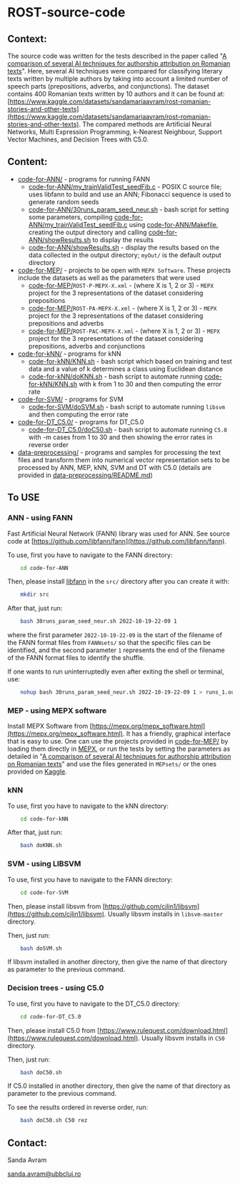 # ROST-source-code
## Context:

The source code was written for the tests described in the paper called "[A comparison of several AI techniques for authorship attribution on Romanian texts](https://www.researchgate.net/publication/365299177_A_comparison_of_several_AI_techniques_for_authorship_attribution_on_Romanian_texts)". Here, several AI techniques were compared for classifying literary texts written by multiple authors by taking into account a limited number of speech parts (prepositions, adverbs, and conjunctions). The dataset contains 400 Romanian texts written by 10 authors and it can be found at: [https://www.kaggle.com/datasets/sandamariaavram/rost-romanian-stories-and-other-texts](https://www.kaggle.com/datasets/sandamariaavram/rost-romanian-stories-and-other-texts). The compared methods are Artificial Neural Networks, Multi Expression Programming, k-Nearest Neighbour, Support Vector Machines, and Decision Trees with C5.0.

## Content:

* [code-for-ANN/](https://github.com/sanda-avram/ROST-source-code/blob/main/code-for-ANN/) - programs for running FANN
    * [code-for-ANN/my_trainValidTest_seedFib.c](https://github.com/sanda-avram/ROST-source-code/blob/main/code-for-ANN/my_trainValidTest_seedFib.c) - POSIX C source file; uses libfann to build and use an ANN; Fibonacci sequence is used to generate random seeds
    * [code-for-ANN/30runs_param_seed_neur.sh](https://github.com/sanda-avram/ROST-source-code/blob/main/code-for-ANN/30runs_param_seed_neur.sh) - bash script for setting some parameters, compiling [code-for-ANN/my_trainValidTest_seedFib.c](https://github.com/sanda-avram/ROST-source-code/blob/main/code-for-ANN/my_trainValidTest_seedFib.c) using [code-for-ANN/Makefile](https://github.com/sanda-avram/ROST-source-code/blob/main/code-for-ANN/Makefile), creating the output directory and calling [code-for-ANN/showResults.sh](https://github.com/sanda-avram/ROST-source-code/blob/main/code-for-ANN/showResults.sh) to display the results
    * [code-for-ANN/showResults.sh](https://github.com/sanda-avram/ROST-source-code/blob/main/code-for-ANN/showResults.sh) - display the results based on the data collected in the output directory; `myOut/` is the default output directory
* [code-for-MEP/](https://github.com/sanda-avram/ROST-source-code/blob/main/code-for-MEP/) - projects to be open with `MEPX Software`. These projects include the datasets as well as the parameters that were used
    * [code-for-MEP/](https://github.com/sanda-avram/ROST-source-code/tree/main/data-preprocessing/code-for-MEP/)`ROST-P-MEPX-X.xml` - (where X is 1, 2 or 3) -  `MEPX` project for the 3 representations of the dataset considering prepositions
    * [code-for-MEP/](https://github.com/sanda-avram/ROST-source-code/tree/main/data-preprocessing/code-for-MEP/)`ROST-PA-MEPX-X.xml` - (where X is 1, 2 or 3) - `MEPX` project for the 3 representations of the dataset considering prepositions and adverbs
    * [code-for-MEP/](https://github.com/sanda-avram/ROST-source-code/tree/main/data-preprocessing/code-for-MEP/)`ROST-PAC-MEPX-X.xml` - (where X is 1, 2 or 3) - `MEPX` project for the 3 representations of the dataset considering prepositions, adverbs and conjunctions
* [code-for-kNN/](https://github.com/sanda-avram/ROST-source-code/blob/main/code-for-kNN/) - programs for kNN
    * [code-for-kNN/KNN.sh](https://github.com/sanda-avram/ROST-source-code/blob/main/code-for-kNN/KNN.sh) - bash script which based on training and test data and a value of k determines a class using Euclidean distance
    * [code-for-kNN/doKNN.sh](https://github.com/sanda-avram/ROST-source-code/blob/main/code-for-kNN/doKNN.sh) - bash script to automate running [code-for-kNN/KNN.sh](https://github.com/sanda-avram/ROST-source-code/blob/main/code-for-kNN/KNN.sh) with k from 1 to 30 and then computing the error rate
* [code-for-SVM/](https://github.com/sanda-avram/ROST-source-code/blob/main/code-for-SVM/) - programs for SVM
    * [code-for-SVM/doSVM.sh](https://github.com/sanda-avram/ROST-source-code/blob/main/code-for-SVM/doSVM.sh) - bash script to automate running `libsvm` and then computing the error rate
* [code-for-DT_C5.0/](https://github.com/sanda-avram/ROST-source-code/blob/main/code-for-DT_C5.0/doC50.sh) - programs for DT_C5.0
    * [code-for-DT_C5.0/doC50.sh](https://github.com/sanda-avram/ROST-source-code/blob/main/code-for-DT_C5.0/doC50.sh) - bash script to automate running `C5.0` with -m cases from 1 to 30 and then showing the error rates in reverse order
* [data-preprocessing/](https://github.com/sanda-avram/ROST-source-code/blob/main/data-preprocessing/) - programs and samples for processing the text files and transform them into numerical vector representation sets to be processed by ANN, MEP, kNN, SVM and DT with C5.0 (details are provided in [data-preprocessing/README.md](https://github.com/sanda-avram/ROST-source-code/blob/main/data-preprocessing/README.md))

## To USE


### ANN - using FANN

 Fast Artificial Neural Network (FANN) library was used for ANN. See source code at [https://github.com/libfann/fann](https://github.com/libfann/fann).

To use, first you have to navigate to the FANN directory:

```bash
    cd code-for-ANN
```

Then, please install [libfann](https://github.com/libfann/fann) in the `src/` directory after you can create it with:

```bash
    mkdir src
```

After that, just run:

```bash
    bash 30runs_param_seed_neur.sh 2022-10-19-22-09 1
```


 where the first parameter `2022-10-19-22-09` is the start of the filename of the FANN format files from `FANNsets/` so that the specific files can be identified, and the second parameter `1` represents the end of the filename of the FANN format files to identify the shuffle.

 If one wants to run uninterruptedly even after exiting the shell or terminal, use:

 ```bash
     nohup bash 30runs_param_seed_neur.sh 2022-10-19-22-09 1 > runs_1.out &
 ```

### MEP - using MEPX software

Install MEPX Software from [https://mepx.org/mepx_software.html](https://mepx.org/mepx_software.html). It has a friendly, graphical interface that is easy to use. One can use the projects provided in [code-for-MEP/](https://github.com/sanda-avram/ROST-source-code/blob/main/code-for-MEP/) by loading them directly in [MEPX](https://mepx.org/mepx_software.html), or run the tests by setting the parameters as detailed in "[A comparison of several AI techniques for authorship attribution on Romanian texts](https://www.researchgate.net/publication/365299177_A_comparison_of_several_AI_techniques_for_authorship_attribution_on_Romanian_texts)" and use the files generated in `MEPsets/` or the ones provided on [Kaggle](https://www.kaggle.com/datasets/sandamariaavram/rost-romanian-stories-and-other-texts).

### kNN

To use, first you have to navigate to the kNN directory:

```bash
    cd code-for-kNN
```

After that, just run:

```bash
    bash doKNN.sh
```

### SVM - using LIBSVM

To use, first you have to navigate to the FANN directory:

```bash
    cd code-for-SVM
```

Then, please install libsvm from [https://github.com/cjlin1/libsvm](https://github.com/cjlin1/libsvm). Usually libsvm installs in `libsvm-master` directory.

Then, just run:

```bash
    bash doSVM.sh
```

If libsvm installed in another directory, then give the name of that directory as parameter to the previous command.

### Decision trees - using C5.0

To use, first you have to navigate to the DT_C5.0 directory:

```bash
    cd code-for-DT_C5.0
```

Then, please install C5.0 from [https://www.rulequest.com/download.html](https://www.rulequest.com/download.html). Usually libsvm installs in `C50` directory.


Then, just run:

```bash
    bash doC50.sh
```

If C5.0 installed in another directory, then give the name of that directory as parameter to the previous command.


To see the results ordered in reverse order, run:

```bash
    bash doC50.sh C50 rez
```

## Contact:

Sanda Avram

[sanda.avram@ubbcluj.ro](sanda.avram@ubbcluj.ro)
